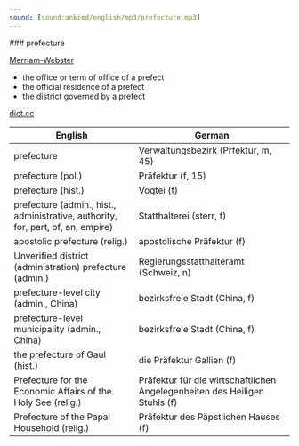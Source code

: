 ```yaml
---
sound: [sound:ankimd/english/mp3/prefecture.mp3]
---
```


\### prefecture

[Merriam-Webster](https://www.merriam-webster.com/dictionary/prefecture)

- the office or term of office of a prefect
- the official residence of a prefect
- the district governed by a prefect

[dict.cc](https://www.dict.cc/prefecture)

| English        | German       |
| -------------- | ------------ |
| prefecture | Verwaltungsbezirk (Prfektur, m, 45) |
| prefecture (pol.) | Präfektur (f, 15) |
| prefecture (hist.) | Vogtei (f) |
| prefecture (admin., hist., administrative, authority, for, part, of, an, empire) | Statthalterei (sterr, f) |
| apostolic prefecture (relig.) | apostolische Präfektur (f) |
| Unverified district (administration) prefecture (admin.) | Regierungsstatthalteramt (Schweiz, n) |
| prefecture-level city (admin., China) | bezirksfreie Stadt (China, f) |
| prefecture-level municipality (admin., China) | bezirksfreie Stadt (China, f) |
| the prefecture of Gaul (hist.) | die Präfektur Gallien (f) |
| Prefecture for the Economic Affairs of the Holy See (relig.) | Präfektur für die wirtschaftlichen Angelegenheiten des Heiligen Stuhls (f) |
| Prefecture of the Papal Household (relig.) | Präfektur des Päpstlichen Hauses (f) |
